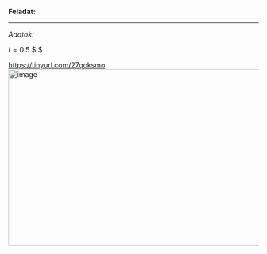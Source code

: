 **Feladat:**
>
---
*Adatok:*

$I = 0.5$
$
$















https://tinyurl.com/27qoksmo
<img width="652" height="356" alt="image" src="https://github.com/user-attachments/assets/8a1d7e16-17aa-463a-834e-161eec996113" />
